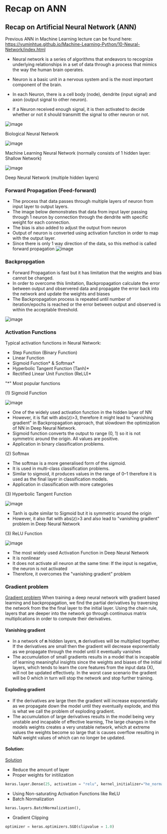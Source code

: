 # Recap on ANN

## Recap on Artificial Neural Network (ANN)
Previous ANN in Machine Learning lecture can be found here: https://vuminhtue.github.io/Machine-Learning-Python/10-Neural-Network/index.html

- Neural network is a series of algorithms that endeavors to recognize underlying relationships in a set of data through a process that mimics the way the human brain operates.

- Neuron is a basic unit in a nervous system and is the most important component of the brain.

- In each Neuron, there is a cell body (node), dendrite (input signal) and axon (output signal to other neuron).

- If a Neuron received enough signal, it is then activated to decide whether or not it should transmitt the signal to other neuron or not.

![image](https://user-images.githubusercontent.com/43855029/114472746-da188c00-9bc0-11eb-913c-9dcd14f872ac.png)

Biological Neural Network

![image](https://user-images.githubusercontent.com/43855029/114472756-dd137c80-9bc0-11eb-863d-7c4d054efa89.png)

Machine Learning Neural Network (normally consists of 1 hidden layer: Shallow Network)

![image](https://user-images.githubusercontent.com/43855029/119180080-cf61da00-ba3d-11eb-9ad4-26c159a470be.png)

Deep Neural Network (multiple hidden layers)

### Forward Propagation (Feed-forward)
- The process that data passes through multiple layers of neuron from input layer to output layers.
- The image below demonstrates that data from input layer passing through 1 neuron by connection through the dendrite with specific weight for each connection. 
- The bias is also added to adjust the output from neuron
- Output of neuron is converted using activation function in order to map with the output layer.
- Since there is only 1 way direction of the data, so this method is called forward propagation
![image](https://user-images.githubusercontent.com/43855029/114472776-e997d500-9bc0-11eb-9f70-450389c912df.png)

### Backpropgation
- Forward Propagation is fast but it has limitation that the weights and bias cannot be changed.
- In order to overcome this limitation, Backpropagation calculate the error between output and observered data and propagate the error back into the network and update the weights and biases
- The Backpropagation process is repeated until number of iteration/epochs is reached or the error between output and observed is within the acceptable threshold.

![image](https://user-images.githubusercontent.com/43855029/119187908-f1605a00-ba47-11eb-8c78-9e459eaadea1.png)


### Activation Functions
Typical activation functions in Neural Network:
- Step Function (Binary Function)
- Linear Function
- Sigmoid Function* & Softmax*
- Hyperbolic Tangent Function (Tanh)*
- Rectified Linear Unit Function (ReLU)*

"*" Most popular functions

(1) Sigmoid Function

![image](https://user-images.githubusercontent.com/43855029/119183889-af80e500-ba42-11eb-923f-8314b3f88734.png)

- One of the widely used activation function in the hidden layer of NN
- However, it is flat with abs(z)>3, therefore it might lead to "vanishing gradient" in Backpropagation approach, that slowdown the optimization of NN in Deep Neural Network.
- Sigmoid function converts the output to range (0, 1) so it is not symmetric around the origin. All values are positive.
- Application in binary classification problems.

(2) Softmax 
- The softmax is a more generalised form of the sigmoid. 
- It is used in multi-class classification problems. 
- Similar to sigmoid, it produces values in the range of 0–1 therefore it is used as the final layer in classification models.
- Application in classification with more categories

(3) Hyperbolic Tangent Function 

![image](https://user-images.githubusercontent.com/43855029/119186714-777ba100-ba46-11eb-8e8f-f82ce0954a91.png)

- Tanh is quite similar to Sigmoid but it is symmetric around the origin
- However, it also flat with abs(z)>3 and also lead to "vanishing gradient" problem in Deep Neural Network

(3) ReLU Function

![image](https://user-images.githubusercontent.com/43855029/119186990-b1e53e00-ba46-11eb-8f1c-637b546e62e8.png)

- The most widely used Activation Function in Deep Neural Network
- It is nonlinear
- It does not activate all neuron at the same time: If the input is negative, the neuron is not activated
- Therefore, it overcomes the "vanishing gradient" problem

### Gradient problem
[Gradient problem](https://towardsdatascience.com/the-vanishing-exploding-gradient-problem-in-deep-neural-networks-191358470c11)
When training a deep neural network with gradient based learning and backpropagation, we find the partial derivatives by traversing the network from the the final layer to the initial layer. Using the chain rule, layers that are deeper into the network go through continuous matrix multiplications in order to compute their derivatives.

#### Vanishing gradient
- In a network of **n** hidden layers, **n** derivatives will be multiplied together. If the derivatives are small then the gradient will decrease exponentially as we propagate through the model until it eventually vanishes
- The accumulation of small gradients results in a model that is incapable of learning meaningful insights since the weights and biases of the initial layers, which tends to learn the core features from the input data (X), will not be updated effectively. In the worst case scenario the gradient will be 0 which in turn will stop the network and stop further training.

#### Exploding gradient
- If the derivatives are large then the gradient will increase exponentially as we propagate down the model until they eventually explode, and this is what we call the problem of exploding gradient.
- The accumulation of large derivatives results in the model being very unstable and incapable of effective learning, The large changes in the models weights creates a very unstable network, which at extreme values the weights become so large that is causes overflow resulting in NaN weight values of which can no longer be updated.

#### Solution:
[Solution](https://www.analyticsvidhya.com/blog/2021/06/the-challenge-of-vanishing-exploding-gradients-in-deep-neural-networks/)

- Reduce the amount of layer
- Proper weights for initilization

```python
keras.layer.Dense(25, activation = "relu", kernel_initializer="he_normal")
```

- Using Non-saturating Activation Functions like ReLU
- Batch Normalization

```python
keras.layers.BatchNormalization(),
```
- Gradient Clipping

```python
optimizer = keras.optimizers.SGD(clipvalue = 1.0)
```

